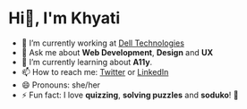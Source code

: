 # Hi👋, I'm Khyati

<!--
**khyatibisht/khyatibisht** is a ✨ _special_ ✨ repository because its `README.md` (this file) appears on your GitHub profile.
Here are some ideas to get you started:
- 🌱 I’m currently learning ...
- 👯 I’m looking to collaborate on ...
- 🤔 I’m looking for help with ...
- ⚡ Fun fact: 
-->


- 🔭 I’m currently working at [Dell Technologies](https://www.dell.com/en-in/dt/corporate/about-us/who-we-are.htm)
- 💬 Ask me about **Web Development**, **Design** and **UX** 
- 🌱 I’m currently learning about **A11y**.
- 📫 How to reach me: [Twitter](https://twitter.com/Khyati_Bisht) or [LinkedIn](https://www.linkedin.com/in/khyatibisht/)
- 😄 Pronouns: she/her
- ⚡ Fun fact: I love **quizzing**, **solving puzzles** and **soduko**! 🧩
